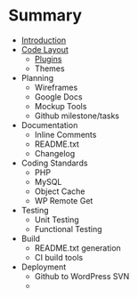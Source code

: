 # Summary

* [Introduction](README.md)
* [Code Layout](code-layout.md)
   * [Plugins](plugins.md)
   * Themes
* Planning
   * Wireframes
   * Google Docs
   * Mockup Tools
   * Github milestone/tasks
* Documentation
   * Inline Comments
   * README.txt
   * Changelog
* Coding Standards
   * PHP 
   * MySQL
   * Object Cache
   * WP Remote Get
* Testing
    * Unit Testing
    * Functional Testing
* Build
   * README.txt generation
   * CI build tools
* Deployment
   * Github to WordPress SVN
   * 

